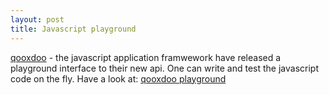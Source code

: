 ```yaml
---
layout: post
title: Javascript playground
---
```


[qooxdoo](<http://qooxdoo.org/>) \- the javascript application framwework have released a playground interface to their new api. One can write and test the javascript code on the fly. Have a look at: [qooxdoo playground](<http://demo.qooxdoo.org/current/playground>)